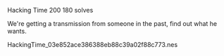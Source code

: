Hacking Time
200
180 solves

We're getting a transmission from someone in the past, find out what he wants.

HackingTime_03e852ace386388eb88c39a02f88c773.nes
